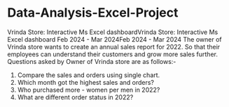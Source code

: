 # Data-Analysis-Excel-Project
Vrinda Store: Interactive Ms Excel dashboardVrinda Store: Interactive Ms Excel dashboard
Feb 2024 - Mar 2024Feb 2024 - Mar 2024
The owner of Vrinda store wants to create an annual sales report for 2022. So that their employees can understand their customers and grow more sales further.
Questions asked by Owner of Vrinda store are as follows:-
1) Compare the sales and orders using single chart.
2) Which month got the highest sales and orders?
3) Who purchased more - women per men in 2022?
4) What are different order status in 2022?
